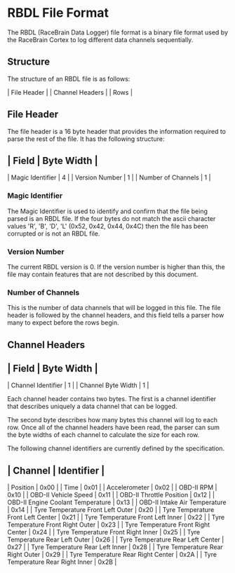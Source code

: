 # RBDL File Format

The RBDL (RaceBrain Data Logger) file format is a binary file format used by the RaceBrain Cortex to log different data channels sequentially.

## Structure

The structure of an RBDL file is as follows:

| File Header     |
| Channel Headers |
| Rows            |

## File Header

The file header is a 16 byte header that provides the information required to parse the rest of the file. It has the following structure:

| Field              | Byte Width |
-----------------------------------
| Magic Identifier   | 4          |
| Version Number     | 1          |
| Number of Channels | 1          |

### Magic Identifier

The Magic Identifier is used to identify and confirm that the file being parsed is an RBDL file. If the four bytes do not match the ascii character values 'R', 'B', 'D', 'L' (0x52, 0x42, 0x44, 0x4C) then the file has been corrupted or is not an RBDL file.

### Version Number

The current RBDL version is 0. If the version number is higher than this, the file may contain features that are not described by this document.

### Number of Channels

This is the number of data channels that will be logged in this file. The file header is followed by the channel headers, and this field tells a parser how many to expect before the rows begin.

## Channel Headers

| Field              | Byte Width |
-----------------------------------
| Channel Identifier | 1          |
| Channel Byte Width | 1          |

Each channel header contains two bytes. The first is a channel identifier that describes uniquely a data channel that can be logged.

The second byte describes how many bytes this channel will log to each row. Once all of the channel headers have been read, the parser can sum the byte widths of each channel to calculate the size for each row.

The following channel identifiers are currently defined by the specification.

| Channel                             | Identifier |
----------------------------------------------------
| Position                            | 0x00       |
| Time                                | 0x01       |
| Accelerometer                       | 0x02       |
| OBD-II RPM                          | 0x10       |
| OBD-II Vehicle Speed                | 0x11       |
| OBD-II Throttle Position            | 0x12       |
| OBD-II Engine Coolant Temperature   | 0x13       |
| OBD-II Intake Air Temperature       | 0x14       |
| Tyre Temperature Front Left Outer   | 0x20       |
| Tyre Temperature Front Left Center  | 0x21       |
| Tyre Temperature Front Left Inner   | 0x22       |
| Tyre Temperature Front Right Outer  | 0x23       |
| Tyre Temperature Front Right Center | 0x24       |
| Tyre Temperature Front Right Inner  | 0x25       |
| Tyre Temperature Rear Left Outer    | 0x26       |
| Tyre Temperature Rear Left Center   | 0x27       |
| Tyre Temperature Rear Left Inner    | 0x28       |
| Tyre Temperature Rear Right Outer   | 0x29       |
| Tyre Temperature Rear Right Center  | 0x2A       |
| Tyre Temperature Rear Right Inner   | 0x2B       |
